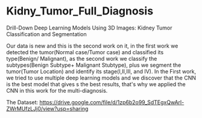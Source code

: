 # Kidny_Tumor_Full_Diagnosis
Drill-Down Deep Learning Models Using 3D Images:  Kidney Tumor Classification and Segmentation


Our data is new and this is the second work on it, in the first work we detected the tumor(Normal case/Tumor case) and classified its type(Benign/ Malignant), as the second work we classify the subtypes(Benign Subtype+ Malignant Stubtype), plus we segment the tumor(Tumor Location) and identify its stage(I,II,III, and IV). In the First work, we tried to use multiple deep learning models and we discover that the CNN is the best model that gives s the best results, that's why we applied the CNN in this work for the multi-diagnosis.


The Dataset: https://drive.google.com/file/d/1zp6b2o99_SdTEgxQwArl-ZWrMUfzLJj0/view?usp=sharing
